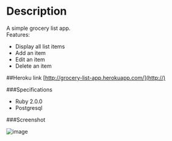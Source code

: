 # Description
A simple grocery list app.  
Features:

* Display all list items
* Add an item
* Edit an item
* Delete an item

##Heroku link
[http://grocery-list-app.herokuapp.com/](http://)


###Specifications
* Ruby 2.0.0
* Postgresql

###Screenshot

![image](http://i.imgur.com/JeKryIZl.png)

